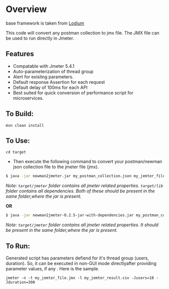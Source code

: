 # Overview
base framework is taken from [Lodium](https://github.com/Loadium/postman2jmx)


This code will convert any postman collection to jmx file. The JMX file can be used to run directly in Jmeter.

## Features
- Compatable with Jmeter 5.4.1
- Auto-parameterization of thread group
- Alert for exisitng parameters.
- Default response Assertion for each request
- Default delay of 100ms for each API
- Best suited for quick conversion of performance script for microservices.

## To Build:

```
mvn clean install
```

## To Use:

```
cd target
```
- Then execute the following command to convert your postman/newman json collection file to the jmeter file (jmx).
```sh
$ java -jar newman2jmeter.jar my_postman_collection.json my_jemter_file.jmx
```
*Note: `target/jmeter` folder contains all jmeter related properties. `target/lib` folder contains all dependencies.
Both of these should be present in the same folder,where the jar is present.*

**OR**
```sh
$ java -jar newman2jmeter-0.2.5-jar-with-dependencies.jar my_postman_collection.json my_jemter_file.jmx
```
*Note: `target/jmeter` folder contains all jmeter related properties. It should be present in the same folder,where the jar is present.*

## To Run:

Generated script has parameters defiend for it's thread group (users, duration). So, it can be executed in non-GUI mode directlyafter providing parameter values, if any . Here is the sample.

```
jmeter -n -t my_jemter_file.jmx -l my_jemter_result.csv -Jusers=10 -Jduration=300
```
